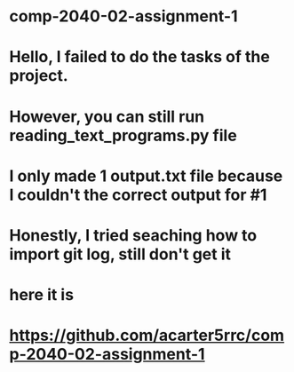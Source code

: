 # comp-2040-02-assignment-1
# Hello, I failed to do the tasks of the project.
# However, you can still run reading_text_programs.py file
# I only made 1 output.txt file because I couldn't the correct output for #1
# Honestly, I tried seaching how to import git log, still don't get it
# here it is
# https://github.com/acarter5rrc/comp-2040-02-assignment-1